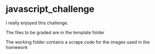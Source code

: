 # javascript_challenge

I really enjoyed this challenge. 

The files to be graded are in the template folder

The working folder contains a scrape code for the images used in the homework